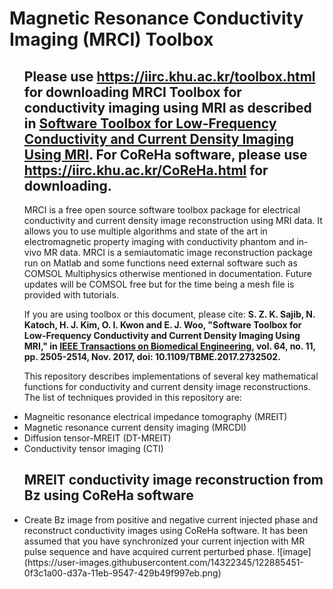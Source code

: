 # Magnetic Resonance Conductivity Imaging (MRCI) Toolbox
<ul>

## Please use https://iirc.khu.ac.kr/toolbox.html for downloading  MRCI Toolbox for conductivity imaging using MRI as described in [Software Toolbox for Low-Frequency Conductivity and Current Density Imaging Using MRI](https://ieeexplore.ieee.org/document/7994618). For CoReHa software, please use https://iirc.khu.ac.kr/CoReHa.html for downloading. 

MRCI is a free open source software toolbox package for electrical conductivity and current density image reconstruction using MRI data. It allows you to use multiple algorithms and state of the art in electromagnetic property imaging with conductivity phantom and in-vivo MR data. MRCI is a semiautomatic image reconstruction package run on Matlab and some functions need external software such as COMSOL Multiphysics otherwise mentioned in documentation. Future updates will be COMSOL free but for the time being a mesh file is provided with tutorials.
  
If you are using toolbox or this document, please cite: **S. Z. K. Sajib, N. Katoch, H. J. Kim, O. I. Kwon and E. J. Woo, "Software Toolbox for Low-Frequency Conductivity and Current Density Imaging Using MRI," in [IEEE Transactions on Biomedical Engineering](https://ieeexplore.ieee.org/xpl/RecentIssue.jsp?punumber=10), vol. 64, no. 11, pp. 2505-2514, Nov. 2017, doi: 10.1109/TBME.2017.2732502.**

This repository describes implementations of several key mathematical functions for conductivity and current density image reconstructions. The list of techniques provided in this repository are:

<li>Magneitic resonance electrical impedance tomography (MREIT)</li> 
<li>Magnetic resonance current density imaging (MRCDI)</li> 
<li>Diffusion tensor-MREIT (DT-MREIT)</li>
<li>Conductivity tensor imaging (CTI)</li>

  
## MREIT conductivity image reconstruction from Bz using CoReHa software

<li>Create Bz image from positive and negative current injected phase and reconstruct conductivity images using CoReHa software. It has been assumed that you have synchronized your current injection with MR pulse sequence and have acquired current perturbed phase.      
![image](https://user-images.githubusercontent.com/14322345/122885451-0f3c1a00-d37a-11eb-9547-429b49f997eb.png)


